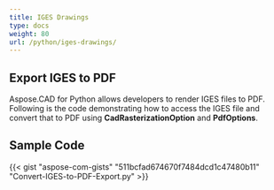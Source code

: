 ```yaml
---
title: IGES Drawings
type: docs
weight: 80
url: /python/iges-drawings/
---
```


## **Export IGES to PDF**

Aspose.CAD for Python allows developers to render IGES files to PDF. Following is the code demonstrating how to access the IGES file and convert that to PDF using **CadRasterizationOption** and **PdfOptions**.

## Sample Code

{{< gist "aspose-com-gists" "511bcfad674670f7484dcd1c47480b11" "Convert-IGES-to-PDF-Export.py" >}}
